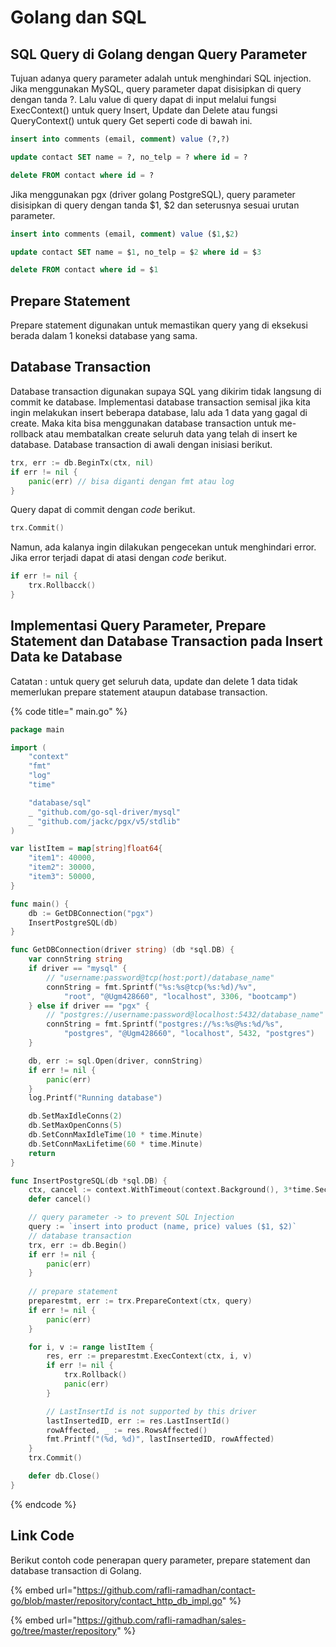 # Golang dan SQL

## SQL Query di Golang dengan Query Parameter

Tujuan adanya query parameter adalah untuk menghindari SQL injection. Jika menggunakan MySQL, query parameter dapat disisipkan di query dengan tanda ?. Lalu value di query dapat di input melalui fungsi ExecContext() untuk query Insert, Update dan Delete atau fungsi QueryContext() untuk query Get seperti code di bawah ini.

```sql
insert into comments (email, comment) value (?,?)
```

```sql
update contact SET name = ?, no_telp = ? where id = ?
```

```sql
delete FROM contact where id = ?
```

Jika menggunakan pgx (driver golang PostgreSQL), query parameter disisipkan di query dengan tanda $1, $2 dan seterusnya sesuai urutan  parameter.

```sql
insert into comments (email, comment) value ($1,$2)
```

```sql
update contact SET name = $1, no_telp = $2 where id = $3
```

```sql
delete FROM contact where id = $1
```

## Prepare Statement

Prepare statement digunakan untuk memastikan query yang di eksekusi berada dalam 1 koneksi database yang sama.

## Database Transaction

Database transaction digunakan supaya SQL yang dikirim tidak langsung di commit ke database. Implementasi database transaction semisal jika kita ingin melakukan insert beberapa database, lalu ada 1 data yang gagal di create. Maka kita bisa menggunakan database transaction untuk me-rollback atau membatalkan create seluruh data yang telah di insert ke database. Database transaction di awali dengan inisiasi berikut.

```go
trx, err := db.BeginTx(ctx, nil)
if err != nil {
	panic(err) // bisa diganti dengan fmt atau log
}
```

Query dapat di commit dengan _code_ berikut.

```go
trx.Commit()
```

Namun, ada kalanya ingin dilakukan pengecekan untuk menghindari error. Jika error terjadi dapat di atasi dengan _code_ berikut.

```go
if err != nil {
    trx.Rollbacck()
}
```

## Implementasi Query Parameter, Prepare Statement dan Database Transaction pada Insert Data ke Database

Catatan : untuk query get seluruh data, update dan delete 1 data tidak memerlukan prepare statement ataupun database transaction.

{% code title=" main.go" %}
```go
package main

import (
	"context"
	"fmt"
	"log"
	"time"

	"database/sql"
	_ "github.com/go-sql-driver/mysql"
	_ "github.com/jackc/pgx/v5/stdlib"
)

var listItem = map[string]float64{
	"item1": 40000,
	"item2": 30000,
	"item3": 50000,
}

func main() {
	db := GetDBConnection("pgx")
	InsertPostgreSQL(db)
}

func GetDBConnection(driver string) (db *sql.DB) {
	var connString string
	if driver == "mysql" {
		// "username:password@tcp(host:port)/database_name"
		connString = fmt.Sprintf("%s:%s@tcp(%s:%d)/%v",
			"root", "@Ugm428660", "localhost", 3306, "bootcamp")
	} else if driver == "pgx" {
		// "postgres://username:password@localhost:5432/database_name"
		connString = fmt.Sprintf("postgres://%s:%s@%s:%d/%s",
			"postgres", "@Ugm428660", "localhost", 5432, "postgres")
	}

	db, err := sql.Open(driver, connString)
	if err != nil {
		panic(err)
	}
	log.Printf("Running database")

	db.SetMaxIdleConns(2)
	db.SetMaxOpenConns(5)
	db.SetConnMaxIdleTime(10 * time.Minute)
	db.SetConnMaxLifetime(60 * time.Minute)
	return
}

func InsertPostgreSQL(db *sql.DB) {
	ctx, cancel := context.WithTimeout(context.Background(), 3*time.Second)
	defer cancel()

	// query parameter -> to prevent SQL Injection
	query := `insert into product (name, price) values ($1, $2)`
	// database transaction
	trx, err := db.Begin()
	if err != nil {
		panic(err)
	}
	
	// prepare statement 
	preparestmt, err := trx.PrepareContext(ctx, query)
	if err != nil {
		panic(err)
	}

	for i, v := range listItem {
		res, err := preparestmt.ExecContext(ctx, i, v)
		if err != nil {
			trx.Rollback()
			panic(err)
		}

		// LastInsertId is not supported by this driver
		lastInsertedID, err := res.LastInsertId()
		rowAffected, _ := res.RowsAffected()
		fmt.Printf("(%d, %d)", lastInsertedID, rowAffected)
	}
	trx.Commit()

	defer db.Close()
}
```
{% endcode %}

## Link Code

Berikut contoh code penerapan query parameter, prepare statement dan database transaction di Golang.

{% embed url="https://github.com/rafli-ramadhan/contact-go/blob/master/repository/contact_http_db_impl.go" %}

{% embed url="https://github.com/rafli-ramadhan/sales-go/tree/master/repository" %}
